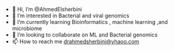 - 👋 Hi, I’m @AhmedElsherbini
- 👀 I’m interested in Bacterial and viral genomics
- 🌱 I’m currently learning Bioinformatics , machine learning ,and microbiome
- 💞️ I’m looking to collaborate on ML and Bacterial genomics
- 📫 How to reach me drahmedsherbini@yhaoo.com

<!---
AhmedElsherbini/AhmedElsherbini is a ✨ special ✨ repository because its `README.md` (this file) appears on your GitHub profile.
You can click the Preview link to take a look at your changes.
--->
